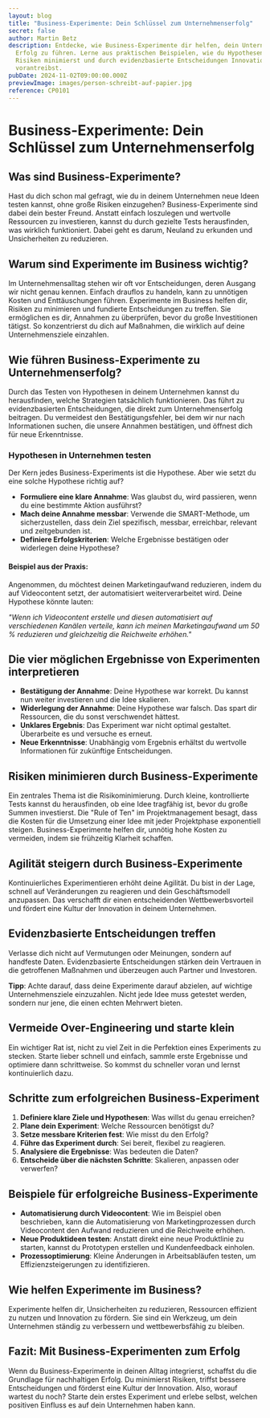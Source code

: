 ```yaml
---
layout: blog
title: "Business-Experimente: Dein Schlüssel zum Unternehmenserfolg"
secret: false
author: Martin Betz
description: Entdecke, wie Business-Experimente dir helfen, dein Unternehmen zum
  Erfolg zu führen. Lerne aus praktischen Beispielen, wie du Hypothesen testest,
  Risiken minimierst und durch evidenzbasierte Entscheidungen Innovationen
  vorantreibst.
pubDate: 2024-11-02T09:00:00.000Z
previewImage: images/person-schreibt-auf-papier.jpg
reference: CP0101
---
```

# Business-Experimente: Dein Schlüssel zum Unternehmenserfolg

## Was sind Business-Experimente?
Hast du dich schon mal gefragt, wie du in deinem Unternehmen neue Ideen testen kannst, ohne große Risiken einzugehen? Business-Experimente sind dabei dein bester Freund. Anstatt einfach loszulegen und wertvolle Ressourcen zu investieren, kannst du durch gezielte Tests herausfinden, was wirklich funktioniert. Dabei geht es darum, Neuland zu erkunden und Unsicherheiten zu reduzieren.

## Warum sind Experimente im Business wichtig?
Im Unternehmensalltag stehen wir oft vor Entscheidungen, deren Ausgang wir nicht genau kennen. Einfach drauflos zu handeln, kann zu unnötigen Kosten und Enttäuschungen führen. Experimente im Business helfen dir, Risiken zu minimieren und fundierte Entscheidungen zu treffen. Sie ermöglichen es dir, Annahmen zu überprüfen, bevor du große Investitionen tätigst. So konzentrierst du dich auf Maßnahmen, die wirklich auf deine Unternehmensziele einzahlen.

## Wie führen Business-Experimente zu Unternehmenserfolg?
Durch das Testen von Hypothesen in deinem Unternehmen kannst du herausfinden, welche Strategien tatsächlich funktionieren. Das führt zu evidenzbasierten Entscheidungen, die direkt zum Unternehmenserfolg beitragen. Du vermeidest den Bestätigungsfehler, bei dem wir nur nach Informationen suchen, die unsere Annahmen bestätigen, und öffnest dich für neue Erkenntnisse.

### Hypothesen in Unternehmen testen
Der Kern jedes Business-Experiments ist die Hypothese. Aber wie setzt du eine solche Hypothese richtig auf?

- **Formuliere eine klare Annahme**: Was glaubst du, wird passieren, wenn du eine bestimmte Aktion ausführst?
- **Mach deine Annahme messbar**: Verwende die SMART-Methode, um sicherzustellen, dass dein Ziel spezifisch, messbar, erreichbar, relevant und zeitgebunden ist.
- **Definiere Erfolgskriterien**: Welche Ergebnisse bestätigen oder widerlegen deine Hypothese?

#### Beispiel aus der Praxis:
Angenommen, du möchtest deinen Marketingaufwand reduzieren, indem du auf Videocontent setzt, der automatisiert weiterverarbeitet wird. Deine Hypothese könnte lauten:

*"Wenn ich Videocontent erstelle und diesen automatisiert auf verschiedenen Kanälen verteile, kann ich meinen Marketingaufwand um 50 % reduzieren und gleichzeitig die Reichweite erhöhen."*

## Die vier möglichen Ergebnisse von Experimenten interpretieren
- **Bestätigung der Annahme**: Deine Hypothese war korrekt. Du kannst nun weiter investieren und die Idee skalieren.
- **Widerlegung der Annahme**: Deine Hypothese war falsch. Das spart dir Ressourcen, die du sonst verschwendet hättest.
- **Unklares Ergebnis**: Das Experiment war nicht optimal gestaltet. Überarbeite es und versuche es erneut.
- **Neue Erkenntnisse**: Unabhängig vom Ergebnis erhältst du wertvolle Informationen für zukünftige Entscheidungen.

## Risiken minimieren durch Business-Experimente
Ein zentrales Thema ist die Risikominimierung. Durch kleine, kontrollierte Tests kannst du herausfinden, ob eine Idee tragfähig ist, bevor du große Summen investierst. Die "Rule of Ten" im Projektmanagement besagt, dass die Kosten für die Umsetzung einer Idee mit jeder Projektphase exponentiell steigen. Business-Experimente helfen dir, unnötig hohe Kosten zu vermeiden, indem sie frühzeitig Klarheit schaffen.

## Agilität steigern durch Business-Experimente
Kontinuierliches Experimentieren erhöht deine Agilität. Du bist in der Lage, schnell auf Veränderungen zu reagieren und dein Geschäftsmodell anzupassen. Das verschafft dir einen entscheidenden Wettbewerbsvorteil und fördert eine Kultur der Innovation in deinem Unternehmen.

## Evidenzbasierte Entscheidungen treffen
Verlasse dich nicht auf Vermutungen oder Meinungen, sondern auf handfeste Daten. Evidenzbasierte Entscheidungen stärken dein Vertrauen in die getroffenen Maßnahmen und überzeugen auch Partner und Investoren.

**Tipp**: Achte darauf, dass deine Experimente darauf abzielen, auf wichtige Unternehmensziele einzuzahlen. Nicht jede Idee muss getestet werden, sondern nur jene, die einen echten Mehrwert bieten.

## Vermeide Over-Engineering und starte klein
Ein wichtiger Rat ist, nicht zu viel Zeit in die Perfektion eines Experiments zu stecken. Starte lieber schnell und einfach, sammle erste Ergebnisse und optimiere dann schrittweise. So kommst du schneller voran und lernst kontinuierlich dazu.

## Schritte zum erfolgreichen Business-Experiment
1. **Definiere klare Ziele und Hypothesen**: Was willst du genau erreichen?
2. **Plane dein Experiment**: Welche Ressourcen benötigst du?
3. **Setze messbare Kriterien fest**: Wie misst du den Erfolg?
4. **Führe das Experiment durch**: Sei bereit, flexibel zu reagieren.
5. **Analysiere die Ergebnisse**: Was bedeuten die Daten?
6. **Entscheide über die nächsten Schritte**: Skalieren, anpassen oder verwerfen?

## Beispiele für erfolgreiche Business-Experimente
- **Automatisierung durch Videocontent**: Wie im Beispiel oben beschrieben, kann die Automatisierung von Marketingprozessen durch Videocontent den Aufwand reduzieren und die Reichweite erhöhen.
- **Neue Produktideen testen**: Anstatt direkt eine neue Produktlinie zu starten, kannst du Prototypen erstellen und Kundenfeedback einholen.
- **Prozessoptimierung**: Kleine Änderungen in Arbeitsabläufen testen, um Effizienzsteigerungen zu identifizieren.

## Wie helfen Experimente im Business?
Experimente helfen dir, Unsicherheiten zu reduzieren, Ressourcen effizient zu nutzen und Innovation zu fördern. Sie sind ein Werkzeug, um dein Unternehmen ständig zu verbessern und wettbewerbsfähig zu bleiben.

## Fazit: Mit Business-Experimenten zum Erfolg
Wenn du Business-Experimente in deinen Alltag integrierst, schaffst du die Grundlage für nachhaltigen Erfolg. Du minimierst Risiken, triffst bessere Entscheidungen und förderst eine Kultur der Innovation. Also, worauf wartest du noch? Starte dein erstes Experiment und erlebe selbst, welchen positiven Einfluss es auf dein Unternehmen haben kann.
